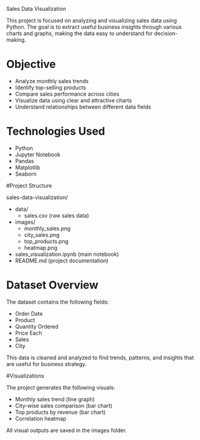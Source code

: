  Sales Data Visualization

This project is focused on analyzing and visualizing sales data using Python. The goal is to extract useful business insights through various charts and graphs, making the data easy to understand for decision-making.

# Objective

- Analyze monthly sales trends  
- Identify top-selling products  
- Compare sales performance across cities  
- Visualize data using clear and attractive charts  
- Understand relationships between different data fields  

# Technologies Used

- Python  
- Jupyter Notebook  
- Pandas  
- Matplotlib  
- Seaborn  

#Project Structure

sales-data-visualization/  
- data/  
  - sales.csv (raw sales data)  
- images/  
  - monthly_sales.png  
  - city_sales.png  
  - top_products.png  
  - heatmap.png  
- sales_visualization.ipynb (main notebook)  
- README.md (project documentation)  

# Dataset Overview

The dataset contains the following fields:  
- Order Date  
- Product  
- Quantity Ordered  
- Price Each  
- Sales  
- City  

This data is cleaned and analyzed to find trends, patterns, and insights that are useful for business strategy.

#Visualizations

The project generates the following visuals:  
- Monthly sales trend (line graph)  
- City-wise sales comparison (bar chart)  
- Top products by revenue (bar chart)  
- Correlation heatmap  

All visual outputs are saved in the images folder.
